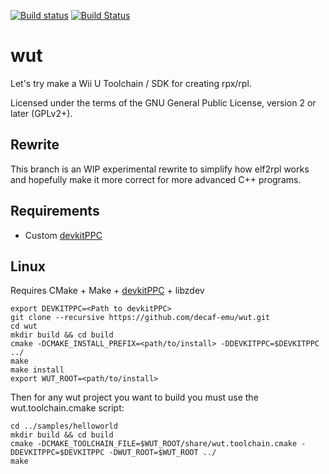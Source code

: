 [![Build status](https://ci.appveyor.com/api/projects/status/rjmwygepioxdx1fs/branch/rewrite?svg=true)](https://ci.appveyor.com/project/exjam/wut/branch/rewrite) [![Build Status](https://travis-ci.org/decaf-emu/wut.svg?branch=rewrite)](https://travis-ci.org/decaf-emu/wut)

# wut
Let's try make a Wii U Toolchain / SDK for creating rpx/rpl.

Licensed under the terms of the GNU General Public License, version 2 or later (GPLv2+).

## Rewrite
This branch is an WIP experimental rewrite to simplify how elf2rpl works and hopefully make it more correct for more advanced C++ programs.

## Requirements
- Custom [devkitPPC](https://github.com/exjam/buildscripts)

## Linux
Requires CMake + Make + [devkitPPC](https://github.com/exjam/buildscripts) + libzdev

```
export DEVKITPPC=<Path to devkitPPC>
git clone --recursive https://github.com/decaf-emu/wut.git
cd wut
mkdir build && cd build
cmake -DCMAKE_INSTALL_PREFIX=<path/to/install> -DDEVKITPPC=$DEVKITPPC ../
make
make install
export WUT_ROOT=<path/to/install>
```

Then for any wut project you want to build you must use the wut.toolchain.cmake script:

```
cd ../samples/helloworld
mkdir build && cd build
cmake -DCMAKE_TOOLCHAIN_FILE=$WUT_ROOT/share/wut.toolchain.cmake -DDEVKITPPC=$DEVKITPPC -DWUT_ROOT=$WUT_ROOT ../
make
```
